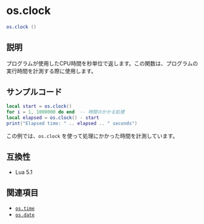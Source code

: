 # os.clock

```lua
os.clock ()
```

## 説明

プログラムが使用したCPU時間を秒単位で返します。この関数は、プログラムの実行時間を計測する際に使用します。

## サンプルコード

```lua
local start = os.clock()
for i = 1, 1000000 do end  -- 時間のかかる処理
local elapsed = os.clock() - start
print("Elapsed time: " .. elapsed .. " seconds")
```

この例では、`os.clock` を使って処理にかかった時間を計測しています。

## 互換性

- Lua 5.1

## 関連項目

- [`os.time`](time.md)
- [`os.date`](date.md)
